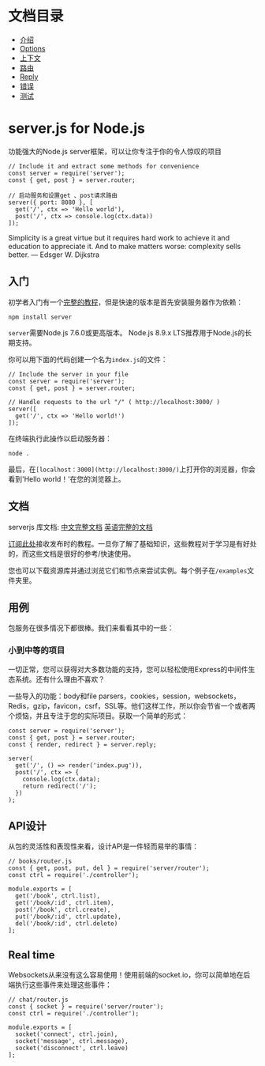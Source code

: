 
# 文档目录
- [介绍](https://github.com/winssps/server/blob/master/%E4%BB%8B%E7%BB%8D.md)
- [Options](https://github.com/winssps/server/blob/master/%E9%80%89%E9%A1%B9.md)
- [上下文](https://github.com/winssps/server/blob/master/Context.md)
- [路由](https://github.com/winssps/server/blob/master/Router.md)
- [Reply](https://github.com/winssps/server/blob/master/Reply.md)
- [错误]()
- [测试]()



# server.js for Node.js
功能强大的Node.js server框架，可以让你专注于你的令人惊叹的项目

```
// Include it and extract some methods for convenience
const server = require('server');
const { get, post } = server.router;

// 启动服务和设置get 、post请求路由
server({ port: 8080 }, [
  get('/', ctx => 'Hello world'),
  post('/', ctx => console.log(ctx.data))
]);
```
>
Simplicity is a great virtue but it requires hard work to achieve it and education to appreciate it. And to make matters worse: complexity sells better.
― Edsger W. Dijkstra
>

## 入门

初学者入门有一个[完整的教程](https://serverjs.io/tutorials/getting-started/)，但是快速的版本是首先安装服务器作为依赖：

```
npm install server
```

>
``server``需要Node.js 7.6.0或更高版本。 Node.js 8.9.x LTS推荐用于Node.js的长期支持。
>

你可以用下面的代码创建一个名为``index.js``的文件：

```
// Include the server in your file
const server = require('server');
const { get, post } = server.router;

// Handle requests to the url "/" ( http://localhost:3000/ )
server([
  get('/', ctx => 'Hello world!')
]);
```
在终端执行此操作以启动服务器：

```
node .
```

最后，在``[localhost：3000](http://localhost:3000/)``上打开你的浏览器，你会看到'Hello world！'在您的浏览器上。

## 文档

serverjs 库文档:
[中文完整文档](https://github.com/winssps/server/blob/master/%E4%BB%8B%E7%BB%8D.md)
[英语完整的文档](https://serverjs.io/documentation/)

[订阅此处](http://eepurl.com/cGRggH)接收发布时的教程。一旦你了解了基础知识，这些教程对于学习是有好处的，而这些文档是很好的参考/快速使用。

您也可以下载资源库并通过浏览它们和节点来尝试实例。每个例子在``/examples``文件夹里。

## 用例

包服务在很多情况下都很棒。我们来看看其中的一些：

### 小到中等的项目

一切正常，您可以获得对大多数功能的支持，您可以轻松使用Express的中间件生态系统。还有什么理由不喜欢？

一些导入的功能：body和file parsers，cookies，session，websockets，Redis，gzip，favicon，csrf，SSL等。他们这样工作，所以你会节省一个或者两个烦恼，并且专注于您的实际项目。获取一个简单的形式：

```
const server = require('server');
const { get, post } = server.router;
const { render, redirect } = server.reply;

server(
  get('/', () => render('index.pug')),
  post('/', ctx => {
    console.log(ctx.data);
    return redirect('/');
  })
);
```

## API设计

从包的灵活性和表现性来看，设计API是一件轻而易举的事情：

```
// books/router.js
const { get, post, put, del } = require('server/router');
const ctrl = require('./controller');

module.exports = [
  get('/book', ctrl.list),
  get('/book/:id', ctrl.item),
  post('/book', ctrl.create),
  put('/book/:id', ctrl.update),
  del('/book/:id', ctrl.delete)
];
```

##  Real time

Websockets从来没有这么容易使用！使用前端的socket.io，你可以简单地在后端执行这些事件来处理这些事件：

```
// chat/router.js
const { socket } = require('server/router');
const ctrl = require('./controller');

module.exports = [
  socket('connect', ctrl.join),
  socket('message', ctrl.message),
  socket('disconnect', ctrl.leave)
];
```



